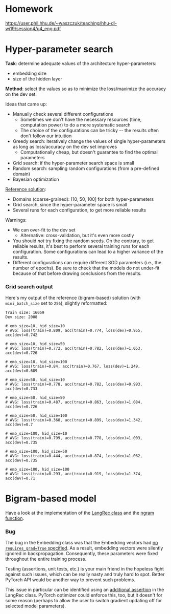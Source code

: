 # Homework

https://user.phil.hhu.de/~waszczuk/teaching/hhu-dl-wi19/session4/u4_eng.pdf


# Hyper-parameter search 

**Task**: determine adequate values of the architecture hyper-parameters:
* embedding size
* size of the hidden layer

**Method**: select the values so as to minimize the loss/maximize the accuracy on
the dev set.

Ideas that came up:
* Manually check several different configurations
  * Sometimes we don't have the necessary resources (time, computation
    power) to do a more systematic search
  * The choice of the configurations can be tricky -- the results often don't
    follow our intuition
* Greedy search: iteratively change the values of single hyper-parameters as
  long as loss/accuracy on the dev set improves
  * Computationally cheap, but doesn't guarantee to find the optimal parameters
* Grid search: if the hyper-parameter search space is small
* Random search: sampling random configurations (from a pre-defined domain)
* Bayesian optimization

[Reference solution](main.py#L300-L350):
* Domains (coarse-grained): [10, 50, 100] for both hyper-parameters
* Grid search, since the hyper-parameter space is small
* Several runs for each configuration, to get more reliable results

Warnings:
* We can over-fit to the dev set
  * Alternative: cross-validation, but it's even more costly
* You should *not* try fixing the random seeds.  On the contrary, to get
  reliable results, it's best to perform several training runs for each
  configuration.  Some configurations can lead to a higher variance of the
  results.
* Different configurations can require different SGD parameters (i.e., the
  number of epochs).  Be sure to check that the models do not under-fit because
  of that before drawing conclusions from the results.

<!---
Some problems:
* 
-->

### Grid search output

Here's my output of the reference (bigram-based) solution (with
`mini_batch_size` set to `256`), slightly reformatted:
```
Train size: 16059
Dev size: 2008

# emb_size=10, hid_size=10
# AVG: loss(train)=0.809, acc(train)=0.774, loss(dev)=0.955, acc(dev)=0.742

# emb_size=10, hid_size=50
# AVG: loss(train)=0.772, acc(train)=0.782, loss(dev)=1.053, acc(dev)=0.726

# emb_size=10, hid_size=100
# AVG: loss(train)=0.84, acc(train)=0.767, loss(dev)=1.249, acc(dev)=0.689

# emb_size=50, hid_size=10
# AVG: loss(train)=0.778, acc(train)=0.782, loss(dev)=0.993, acc(dev)=0.733

# emb_size=50, hid_size=50
# AVG: loss(train)=0.487, acc(train)=0.863, loss(dev)=1.084, acc(dev)=0.726

# emb_size=50, hid_size=100
# AVG: loss(train)=0.368, acc(train)=0.899, loss(dev)=1.342, acc(dev)=0.7

# emb_size=100, hid_size=10
# AVG: loss(train)=0.799, acc(train)=0.778, loss(dev)=1.003, acc(dev)=0.735

# emb_size=100, hid_size=50
# AVG: loss(train)=0.444, acc(train)=0.874, loss(dev)=1.062, acc(dev)=0.735

# emb_size=100, hid_size=100
# AVG: loss(train)=0.293, acc(train)=0.919, loss(dev)=1.374, acc(dev)=0.71
```

<!---
Took around 25 minuts with the batching-enabled model.
-->

<!---
TODO: Note the running time with the non-batching version.
TODO: Results are quite different without resolving the bug!
-->

<!---
TODO: Can we observe that it's not possible to perform greed search to find the
optimal configuration?
TODO: mention overfitting
-->


# Bigram-based model

Have a look at the implementation of the [LangRec class](main.py#L36-L142) and
the [ngram function](main.py#L19-L33).

### Bug

The bug in the Embedding class was that the Embedding vectors had [no
`requires_grad=True` specified](embedding.py#L42).  As a result, embedding
vectors were silently ignored in backpropagation.  Consequently, these
parameters were fixed throughout the entire training process.

Testing (assertions, unit tests, etc.) is your main friend in the hopeless
fight against such issues, which can be really nasty and truly hard to spot.
Better PyTorch API would be another way to prevent such problems.

This issue in particular can be identified using an [additional
assertion](main.py#L67-L70) in the LangRec class.  PyTorch optimizer could
enforce this, too, but it doesn't for some reason (perhaps to allow the user to
switch gradient updating off for selected model parameters).
